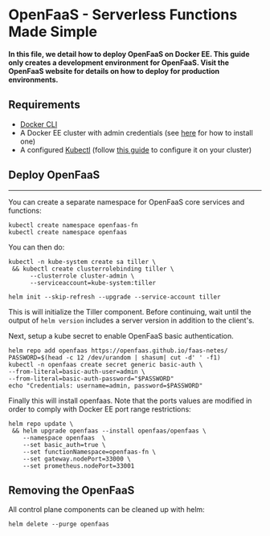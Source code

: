 # OpenFaaS - Serverless Functions Made Simple

**In this file, we detail how to deploy OpenFaaS on Docker EE. This guide only creates a development environment for OpenFaaS. Visit the OpenFaaS website for details on how to deploy for production environments.**

## Requirements

 - [Docker CLI](https://www.docker.com/get-docker)
 - A Docker EE cluster with admin credentials (see [here]() for how to install one)
 - A configured [Kubectl](https://kubernetes.io/docs/tasks/tools/install-kubectl/) (follow [this guide](https://docs.docker.com/ee/ucp/user-access/kubectl/) to configure it on your cluster)

## Deploy OpenFaaS

---

You can create a separate namespace for OpenFaaS core services and functions:

```
kubectl create namespace openfaas-fn
kubectl create namespace openfaas
```

You can then do:

```
kubectl -n kube-system create sa tiller \
 && kubectl create clusterrolebinding tiller \
      --clusterrole cluster-admin \
      --serviceaccount=kube-system:tiller

helm init --skip-refresh --upgrade --service-account tiller
```

This is will initialize the Tiller component. Before continuing, wait until the output of `helm version` includes a server version in addition to the client's.

Next, setup a kube secret to enable OpenFaaS basic authentication.

```
helm repo add openfaas https://openfaas.github.io/faas-netes/
PASSWORD=$(head -c 12 /dev/urandom | shasum| cut -d' ' -f1)
kubectl -n openfaas create secret generic basic-auth \
--from-literal=basic-auth-user=admin \
--from-literal=basic-auth-password="$PASSWORD"
echo "Credentials: username=admin, password=$PASSWORD"
```

Finally this will install openfaas. Note that the ports values are modified in order to comply with Docker EE port range restrictions:

```
helm repo update \
 && helm upgrade openfaas --install openfaas/openfaas \
    --namespace openfaas  \
    --set basic_auth=true \
    --set functionNamespace=openfaas-fn \
    --set gateway.nodePort=33000 \
    --set prometheus.nodePort=33001
```

## Removing the OpenFaaS

All control plane components can be cleaned up with helm:

```
helm delete --purge openfaas
```
